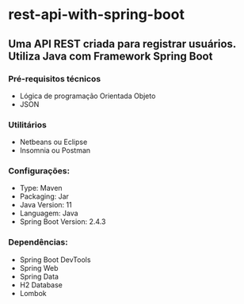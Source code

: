 # rest-api-with-spring-boot

## Uma API REST criada para registrar usuários. Utiliza Java com Framework Spring Boot

### Pré-requisitos técnicos
<ul>
  <li>Lógica de programação Orientada Objeto</li>
  <li>JSON</li>
</ul>

### Utilitários
<ul>
  <li>Netbeans ou Eclipse</li>
  <li>Insomnia ou Postman</li>
</ul>


### Configurações:

<ul>
  <li>Type: Maven</li>
  <li>Packaging: Jar</li>
  <li>Java Version: 11</li>
  <li>Languagem: Java</li>
  <li>Spring Boot Version: 2.4.3</li>
 </ul>


### Dependências:

<ul>
  <li>Spring Boot DevTools </li>
  <li>Spring Web</li>
  <li>Spring Data</li>
  <li>H2 Database</li>
  <li>Lombok</li>
</ul>




